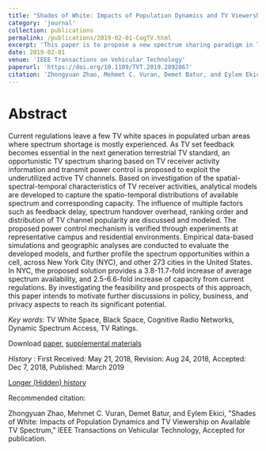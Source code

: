 ```yaml
---
title: "Shades of White: Impacts of Population Dynamics and TV Viewership on Available TV Spectrum"
category: 'journal'
collection: publications
permalink: /publications/2019-02-01-CogTV.html
excerpt: 'This paper is to propose a new spectrum sharing paradigm in Television (TV) spectrum based on the studies on population dynamics and TV usages. It aims to address the urban spectrum crisis left by current TV white space regulations, which mainly benefit rural areas. '
date: 2019-02-01
venue: 'IEEE Transactions on Vehicular Technology'
paperurl: 'https://doi.org/10.1109/TVT.2019.2892867'
citation: 'Zhongyuan Zhao, Mehmet C. Vuran, Demet Batur, and Eylem Ekici, &quot;Shades of White: Impacts of Population Dynamics and TV Viewership on Available TV Spectrum,&quot; <i>IEEE Transactions on Vehicular Technology</i>, Vol. 68, No. 3, pp2427-2442, March 2019.'
---
```


Abstract
===
Current regulations leave a few TV white spaces in populated urban areas where spectrum shortage is mostly experienced. As TV set feedback becomes essential in the next generation terrestrial TV standard, an opportunistic TV spectrum sharing based on TV receiver activity information and transmit power control is proposed to exploit the underutilized active TV channels. Based on investigation of the spatial-spectral-temporal characteristics of TV receiver activities, analytical models are developed to capture the spatio-temporal distributions of available spectrum and corresponding capacity. The influence of multiple factors such as feedback delay, spectrum handover overhead, ranking order and distribution of TV channel popularity are discussed and modeled. The proposed power control mechanism is verified through experiments at representative campus and residential environments. Empirical data-based simulations and geographic analyses are conducted to evaluate the developed models, and further profile the spectrum opportunities within a cell, across New York City (NYC), and other 273 cities in the United States. In NYC, the proposed solution provides a 3.8-11.7-fold increase of average spectrum availability, and 2.5-6.6-fold increase of capacity from current regulations. 
By investigating the feasibility and prospects of this approach, this paper intends to motivate further discussions in policy, business, and privacy aspects to reach its significant potential. 

_Key words_: TV White Space, Black Space, Cognitive Radio Networks, Dynamic Spectrum Access, TV Ratings.

Download [paper]({{site.baseurl}}/files/CogTV_TVT_Oct_2018.pdf), [supplemental materials]({{site.baseurl}}/files/CogTV_TVT_Oct_2018_supplemental.pdf)

_History_ : First Received: May 21, 2018, Revision: Aug 24, 2018, Accepted: Dec 7, 2018, Published: March 2019

[Longer (Hidden) history]({{site.baseurl}}/posts/2018/12/news-cogtv-journal-accepted/)

Recommended citation: 

Zhongyuan Zhao, Mehmet C. Vuran, Demet Batur, and Eylem Ekici, "Shades of White: Impacts of Population Dynamics and TV Viewership on Available TV Spectrum," IEEE Transactions on Vehicular Technology, Accepted for publication.